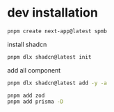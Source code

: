 # dev installation

```sh
pnpm create next-app@latest spmb
```

install shadcn

```sh
pnpm dlx shadcn@latest init
```

add all component

```sh
pnpm dlx shadcn@latest add -y -a
```

```sh
pnpm add zod
pnpm add prisma -D
```

